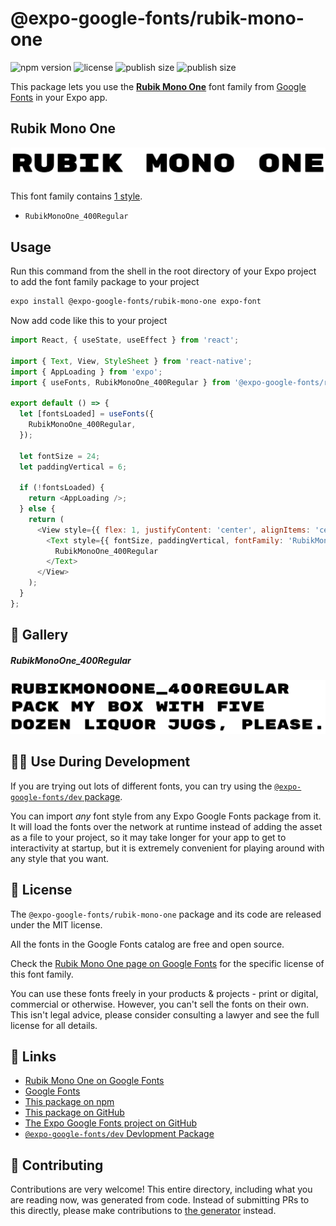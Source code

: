 # @expo-google-fonts/rubik-mono-one

![npm version](https://flat.badgen.net/npm/v/@expo-google-fonts/rubik-mono-one)
![license](https://flat.badgen.net/github/license/expo/google-fonts)
![publish size](https://flat.badgen.net/packagephobia/install/@expo-google-fonts/rubik-mono-one)
![publish size](https://flat.badgen.net/packagephobia/publish/@expo-google-fonts/rubik-mono-one)

This package lets you use the [**Rubik Mono One**](https://fonts.google.com/specimen/Rubik+Mono+One) font family from [Google Fonts](https://fonts.google.com/) in your Expo app.

## Rubik Mono One

![Rubik Mono One](./font-family.png)

This font family contains [1 style](#-gallery).

- `RubikMonoOne_400Regular`

## Usage

Run this command from the shell in the root directory of your Expo project to add the font family package to your project
```sh
expo install @expo-google-fonts/rubik-mono-one expo-font
```

Now add code like this to your project
```js
import React, { useState, useEffect } from 'react';

import { Text, View, StyleSheet } from 'react-native';
import { AppLoading } from 'expo';
import { useFonts, RubikMonoOne_400Regular } from '@expo-google-fonts/rubik-mono-one';

export default () => {
  let [fontsLoaded] = useFonts({
    RubikMonoOne_400Regular,
  });

  let fontSize = 24;
  let paddingVertical = 6;

  if (!fontsLoaded) {
    return <AppLoading />;
  } else {
    return (
      <View style={{ flex: 1, justifyContent: 'center', alignItems: 'center' }}>
        <Text style={{ fontSize, paddingVertical, fontFamily: 'RubikMonoOne_400Regular' }}>
          RubikMonoOne_400Regular
        </Text>
      </View>
    );
  }
};

```

## 🔡 Gallery

##### RubikMonoOne_400Regular
![RubikMonoOne_400Regular](./RubikMonoOne_400Regular.ttf.png)


## 👩‍💻 Use During Development

If you are trying out lots of different fonts, you can try using the [`@expo-google-fonts/dev` package](https://github.com/expo/google-fonts/tree/master/font-packages/dev#readme).

You can import *any* font style from any Expo Google Fonts package from it. It will load the fonts
over the network at runtime instead of adding the asset as a file to your project, so it may take longer
for your app to get to interactivity at startup, but it is extremely convenient
for playing around with any style that you want.

## 📖 License

The `@expo-google-fonts/rubik-mono-one` package and its code are released under the MIT license.

All the fonts in the Google Fonts catalog are free and open source.

Check the [Rubik Mono One page on Google Fonts](https://fonts.google.com/specimen/Rubik+Mono+One) for the specific license of this font family.

You can use these fonts freely in your products & projects - print or digital, commercial or otherwise. However, you can't sell the fonts on their own. This isn't legal advice, please consider consulting a lawyer and see the full license for all details.

## 🔗 Links

- [Rubik Mono One on Google Fonts](https://fonts.google.com/specimen/Rubik+Mono+One)
- [Google Fonts](https://fonts.google.com/)
- [This package on npm](https://www.npmjs.com/package/@expo-google-fonts/rubik-mono-one)
- [This package on GitHub](https://github.com/expo/google-fonts/tree/master/font-packages/rubik-mono-one)
- [The Expo Google Fonts project on GitHub](https://github.com/expo/google-fonts)
- [`@expo-google-fonts/dev` Devlopment Package](https://github.com/expo/google-fonts/tree/master/font-packages/dev)

## 🤝 Contributing

Contributions are very welcome! This entire directory, including what you are reading now, was generated from code. Instead of submitting PRs to this directly, please make contributions to [the generator](https://github.com/expo/google-fonts/tree/master/packages/generator) instead.
